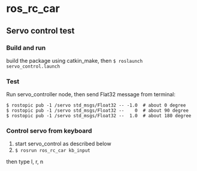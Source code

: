 # ros_rc_car

## Servo control test

### Build and run

build the package using catkin_make, then
`$ roslaunch servo_control.launch`

### Test

Run servo_controller node, then send Flat32 message from terminal:

```
$ rostopic pub -1 /servo std_msgs/Float32 -- -1.0  # about 0 degree
$ rostopic pub -1 /servo std_msgs/Float32 --    0  # about 90 degree
$ rostopic pub -1 /servo std_msgs/Float32 --  1.0  # about 180 degree
```

### Control servo from keyboard

1. start servo_control as described below
2. `$ rosrun ros_rc_car kb_input`

then type l, r, n

